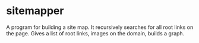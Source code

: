 # sitemapper
A program for building a site map. It recursively searches for all root links on the page. Gives a list of root links, images on the domain, builds a graph.
